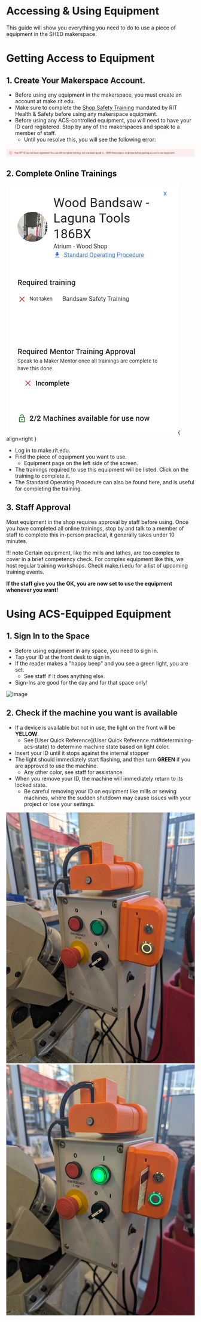 # Accessing & Using Equipment

This guide will show you everything you need to do to use a piece of equipment in the SHED makerspace.

# Getting Access to Equipment

## 1. Create Your Makerspace Account.

* Before using any equipment in the makerspace, you must create an account at make.rit.edu.
* Make sure to complete the [Shop Safety Training](https://rit.sabacloud.com/Saba/Web_spf/NA3P1PRD0049/common/leclassview/dowbt-0000146117) mandated by RIT Health & Safety before using any makerspace equipment.
* Before using any ACS-controlled equipment, you will need to have your ID card registered. Stop by any of the makerspaces and speak to a member of staff.
    * Until you resolve this, you will see the following error:

![Image](assets/training%20image%20rit%20id%20not%20registered%20(1).png)

## 2. Complete Online Trainings

![Image](assets/acs%20machine%20training.png){ align=right }

* Log in to make.rit.edu.
* Find the piece of equipment you want to use.
    * Equipment page on the left side of the screen.
* The trainings required to use this equipment will be listed. Click on the training to complete it.
* The Standard Operating Procedure can also be found here, and is useful for completing the training.

## 3. Staff Approval

Most equipment in the shop requires approval by staff before using. Once you have completed all online trainings, stop by and talk to a member of staff to complete this in-person practical, it generally takes under 10 minutes. 

!!! note
    Certain equipment, like the mills and lathes, are too complex to cover in a brief competency check. For complex equipment like this, we host regular training workshops. Check make.ri.edu for a list of upcoming training events.

**If the staff give you the OK, you are now set to use the equipment whenever you want!**

# Using ACS-Equipped Equipment

## 1. Sign In to the Space

* Before using equipment in any space, you need to sign in.
* Tap your ID at the front desk to sign in. 
* If the reader makes a "happy beep" and you see a green light, you are set.
    * See staff if it does anything else.
* Sign-Ins are good for the day and for that space only!

![Image](assets/training%20signing%20in.png)

## 2. Check if the machine you want is available

* If a device is available but not in use, the light on the front will be **YELLOW**.
    * See [User Quick Reference](User Quick Reference.md#determining-acs-state) to determine machine state based on light color.
* Insert your ID until it stops against the internal stopper
* The light should immediately start flashing, and then turn **GREEN** if you are approved to use the machine.
    * Any other color, see staff for assistance.
* When you remove your ID, the machine will immediately return to its locked state.
    * Be careful removing your ID on equipment like mills or sewing machines, where the sudden shutdown may cause issues with your project or lose your settings.

![Image](assets/training%20acs%20idle.jpg)
![Image](assets/training%20acs%20unlocked.jpg)
